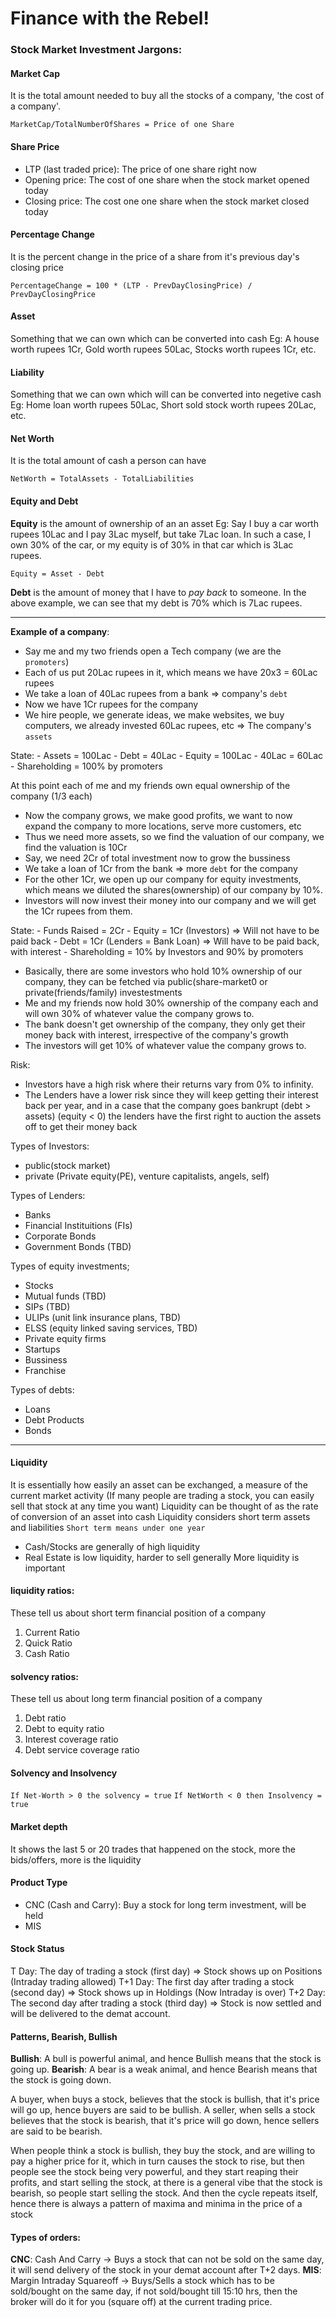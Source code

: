 # Finance with the Rebel!

### Stock Market Investment Jargons:

#### Market Cap
It is the total amount needed to buy all the stocks of a company, 'the cost of a company'.
```
MarketCap/TotalNumberOfShares = Price of one Share
```

#### Share Price
- LTP (last traded price): The price of one share right now
- Opening price: The cost of one share when the stock market opened today
- Closing price: The cost one one share when the stock market closed today

#### Percentage Change
It is the percent change in the price of a share from it's previous day's closing price
```
PercentageChange = 100 * (LTP - PrevDayClosingPrice) / PrevDayClosingPrice
```

#### Asset
Something that we can own which can be converted into cash
Eg: A house worth rupees 1Cr, Gold worth rupees 50Lac, Stocks worth rupees 1Cr, etc.

#### Liability
Something that we can own which will can be converted into negetive cash
Eg: Home loan worth rupees 50Lac, Short sold stock worth rupees 20Lac, etc.


#### Net Worth
It is the total amount of cash a person can have
```
NetWorth = TotalAssets - TotalLiabilities
```

#### Equity and Debt 
**Equity** is the amount of ownership of an an asset
Eg: Say I buy a car worth rupees 10Lac and I pay 3Lac myself, but take 7Lac loan. In such a case, I own 30% of the car, or my equity is of 30% in that car which is 3Lac rupees.
```
Equity = Asset - Debt
```

**Debt** is the amount of money that I have to *pay back* to someone.
In the above example, we can see that my debt is 70% which is 7Lac rupees.

--- 

**Example of a company**:
- Say me and my two friends open a Tech company (we are the `promoters`)
- Each of us put 20Lac rupees in it, which means we have 20x3 = 60Lac rupees 
- We take a loan of 40Lac rupees from a bank => company's `debt`
- Now we have 1Cr rupees for the company
- We hire people, we generate ideas, we make websites, we buy computers, we already invested 60Lac rupees, etc => The company's `assets`

State:
    - Assets = 100Lac
    - Debt   = 40Lac
    - Equity = 100Lac - 40Lac = 60Lac
    - Shareholding = 100% by promoters
    
At this point each of me and my friends own equal ownership of the company (1/3 each)

- Now the company grows, we make good profits, we want to now expand the company to more locations, serve more customers, etc
- Thus we need more assets, so we find the valuation of our company, we find the valuation is 10Cr
- Say, we need 2Cr of total investment now to grow the bussiness
- We take a loan of 1Cr from the bank => more `debt` for the company
- For the other 1Cr, we open up our company for equity investments, which means we diluted the shares(ownership) of our company by 10%.
- Investors will now invest their money into our company and we will get the 1Cr rupees from them.

State:
    - Funds Raised = 2Cr
    - Equity       = 1Cr (Investors) => Will not have to be paid back 
    - Debt         = 1Cr (Lenders = Bank Loan) => Will have to be paid back, with interest
    - Shareholding = 10% by Investors and 90% by promoters

- Basically, there are some investors who hold 10% ownership of our company, they can be fetched via public(share-market0 or private(friends/family) investestments
- Me and my friends now hold 30% ownership of the company each and will own 30% of whatever value the company grows to.
- The bank doesn't get ownership of the company, they only get their money back with interest, irrespective of the company's growth
- The investors will get 10% of whatever value the company grows to.

Risk: 
  - Investors have a high risk where their returns vary from 0% to infinity.
  - The Lenders have a lower risk since they will keep getting their interest back per year, and in a case that the company goes bankrupt (debt > assets) (equity < 0) the lenders have the first right to auction the assets off to get their money back

Types of Investors:
- public(stock market)
- private (Private equity(PE), venture capitalists, angels, self)

Types of Lenders:
- Banks
- Financial Instituitions (FIs)
- Corporate Bonds
- Government Bonds (TBD)

Types of equity investments;
- Stocks
- Mutual funds (TBD)
- SIPs (TBD)
- ULIPs (unit link insurance plans, TBD)
- ELSS (equity linked saving services, TBD)
- Private equity firms
- Startups
- Bussiness
- Franchise

Types of debts:
- Loans
- Debt Products
- Bonds

---

#### Liquidity
It is essentially how easily an asset can be exchanged, a measure of the current market activity
(If many people are trading a stock, you can easily sell that stock at any time you want)
Liquidity can be thought of as the rate of conversion of an asset into cash
Liquidity considers short term assets and liabilities
`Short term means under one year`

- Cash/Stocks are generally of high liquidity
- Real Estate is low liquidity, harder to sell generally
More liquidity is important

#### liquidity ratios:
These tell us about short term financial position of a company
1. Current Ratio
2. Quick Ratio
3. Cash Ratio

#### solvency ratios:
These tell us about long term financial position of a company
1. Debt ratio
2. Debt to equity ratio
3. Interest coverage ratio
4. Debt service coverage ratio


#### Solvency and Insolvency
`If Net-Worth > 0 the solvency = true`
`If NetWorth < 0 then Insolvency = true`

#### Market depth
It shows the last 5 or 20 trades that happened on the stock, more the bids/offers, more is the liquidity

#### Product Type
- CNC (Cash and Carry):  Buy a stock for long term investment, will be held
- MIS

#### Stock Status

T   Day: The day of trading a stock (first day) => Stock shows up on Positions (Intraday trading allowed)
T+1 Day: The first day after trading a stock (second day) => Stock shows up in Holdings (Now Intraday is over)
T+2 Day: The second day after trading a stock (third day) => Stock is now settled and will be delivered to the demat account.


#### Patterns, Bearish, Bullish
**Bullish**: A bull is powerful animal, and hence Bullish means that the stock is going up.
**Bearish**: A bear is a weak animal, and hence Bearish means that the stock is going down.

A buyer, when buys a stock, believes that the stock is bullish, that it's price will go up, hence buyers are said to be bullish.
A seller, when sells a stock believes that the stock is bearish, that it's price will go down, hence sellers are said to be bearish.

When people think a stock is bullish, they buy the stock, and are willing to pay a higher price for it, which in turn causes the stock to rise, but then people see the stock being very powerful, and they start reaping their profits, and start selling the stock, at there is a general vibe that the stock is bearish, so people start selling the stock. And then the cycle repeats itself, hence there is always a pattern of maxima and minima in the price of a stock


#### Types of orders:
**CNC**: Cash And Carry -> Buys a stock that can not be sold on the same day, it will send delivery of the stock in your demat account after T+2 days.
**MIS**: Margin Intraday Squareoff -> Buys/Sells a stock which has to be sold/bought on the same day, if not sold/bought till 15:10 hrs, then the broker will do it for you (square off) at the current trading price.

